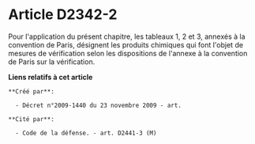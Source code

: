 # Article D2342-2

Pour l'application du présent chapitre, les tableaux 1, 2 et 3, annexés à la convention de Paris, désignent les produits
chimiques qui font l'objet de mesures de vérification selon les dispositions de l'annexe à la convention de Paris sur la
vérification.

**Liens relatifs à cet article**

	**Créé par**:

	  - Décret n°2009-1440 du 23 novembre 2009 - art.

	**Cité par**:

	  - Code de la défense. - art. D2441-3 (M)
